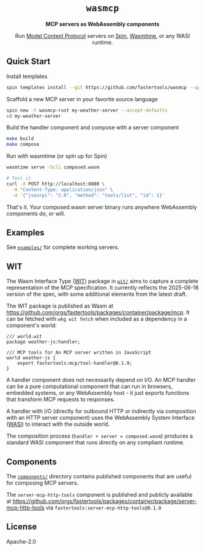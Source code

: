 <div align="center">

# `wasmcp`

**MCP servers as WebAssembly components**

Run [Model Context Protocol](https://modelcontextprotocol.io) servers on [Spin](https://github.com/fermyon/spin), [Wasmtime](https://github.com/bytecodealliance/wasmtime), or any WASI runtime.

</div>

## Quick Start

Install templates
```bash
spin templates install --git https://github.com/fastertools/wasmcp --upgrade
```

Scaffold a new MCP server in your favorite source language
```bash
spin new -t wasmcp-rust my-weather-server --accept-defaults
cd my-weather-server
```

Build the handler component and compose with a server component
```bash
make build
make compose
```

Run with wasmtime (or spin up for Spin)
```bash
wasmtime serve -Scli composed.wasm

# Test it
curl -X POST http://localhost:8080 \
  -H "Content-Type: application/json" \
  -d '{"jsonrpc": "2.0", "method": "tools/list", "id": 1}'
```

That's it. Your composed.wasm server binary runs anywhere WebAssembly components do, or will.

## Examples

See [`examples/`](./examples/) for complete working servers.

## WIT

The Wasm Interface Type ([WIT](https://component-model.bytecodealliance.org/design/wit.html)) package in [`wit/`](./wit/) aims to capture a complete representation of the MCP specification. It currently reflects the 2025-06-18 version of the spec, with some additional elements from the latest draft.

The WIT package is published as Wasm at https://github.com/orgs/fastertools/packages/container/package/mcp. It can be fetched with `wkg wit fetch` when included as a dependency in a component's world:

```
/// world.wit
package weather-js:handler;

/// MCP tools for An MCP server written in JavaScript
world weather-js {
    export fastertools:mcp/tool-handler@0.1.9;
}
```

A handler component does not necessarily depend on I/O. An MCP handler can be a pure computational component that can run in browsers, embedded systems, or any WebAssembly host - it just exports functions that transform MCP requests to responses.

A handler with I/O (directly for outbound HTTP or indirectly via composition with an HTTP server component) uses the WebAssembly System Interface ([WASI](https://github.com/WebAssembly/WASI)) to interact with the outside world.

The composition process (`handler + server = composed.wasm`) produces a standard WASI component that runs directly on any compliant runtime.

## Components

The [`components/`](./components/) directory contains published components that are useful for composing MCP servers.

The `server-mcp-http-tools` component is published and publicly available at https://github.com/orgs/fastertools/packages/container/package/server-mcp-http-tools via `fastertools:server-mcp-http-tools@0.1.0`

## License

Apache-2.0